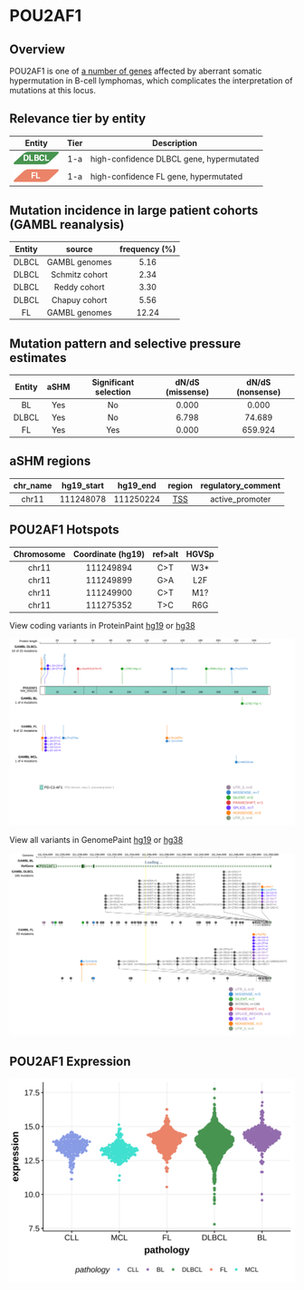 # POU2AF1
## Overview
POU2AF1 is one of [a number of genes](https://github.com/morinlab/LLMPP/wiki/ashm) affected by aberrant somatic hypermutation in B-cell lymphomas, which complicates the interpretation of mutations at this locus.

## Relevance tier by entity

|Entity|Tier|Description               |
|:------:|:----:|--------------------------|
|![DLBCL](images/icons/DLBCL_tier1.png) |1-a   |high-confidence DLBCL gene, hypermutated|
|![FL](images/icons/FL_tier1.png)    |1-a   |high-confidence FL gene, hypermutated   |


## Mutation incidence in large patient cohorts (GAMBL reanalysis)

|Entity|source        |frequency (%)|
|:------:|:--------------:|:-------------:|
|DLBCL |GAMBL genomes | 5.16        |
|DLBCL |Schmitz cohort| 2.34        |
|DLBCL |Reddy cohort  | 3.30        |
|DLBCL |Chapuy cohort | 5.56        |
|FL    |GAMBL genomes |12.24        |

## Mutation pattern and selective pressure estimates

|Entity|aSHM|Significant selection|dN/dS (missense)|dN/dS (nonsense)|
|:------:|:----:|:---------------------:|:----------------:|:----------------:|
|BL    |Yes |No                   |0.000           |  0.000         |
|DLBCL |Yes |No                   |6.798           | 74.689         |
|FL    |Yes |Yes                  |0.000           |659.924         |

## aSHM regions

|chr_name|hg19_start|hg19_end |region                                                                                      |regulatory_comment|
|:--------:|:----------:|:---------:|:--------------------------------------------------------------------------------------------:|:------------------:|
|chr11   |111248078 |111250224|[TSS](https://genome.ucsc.edu/s/rdmorin/GAMBL%20hg19?position=chr11%3A111248078%2D111250224)|active_promoter   |



 ## POU2AF1 Hotspots

| Chromosome |Coordinate (hg19) | ref>alt | HGVSp | 
 | :---:| :---: | :--: | :---: |
| chr11 | 111249894 | C>T | W3* |
| chr11 | 111249899 | G>A | L2F |
| chr11 | 111249900 | C>T | M1? |
| chr11 | 111275352 | T>C | R6G |

View coding variants in ProteinPaint [hg19](https://morinlab.github.io/LLMPP/GAMBL/POU2AF1_protein.html)  or [hg38](https://morinlab.github.io/LLMPP/GAMBL/POU2AF1_protein_hg38.html)

![image](images/proteinpaint/POU2AF1_NM_006235.svg)

View all variants in GenomePaint [hg19](https://morinlab.github.io/LLMPP/GAMBL/POU2AF1.html)  or [hg38](https://morinlab.github.io/LLMPP/GAMBL/POU2AF1_hg38.html)

![image](images/proteinpaint/POU2AF1.svg)
## POU2AF1 Expression
![image](images/gene_expression/POU2AF1_by_pathology.svg)
<!-- ORIGIN: krysiakRecurrentSomaticMutations2017b -->
<!-- FL: krysiakRecurrentSomaticMutations2017b -->
